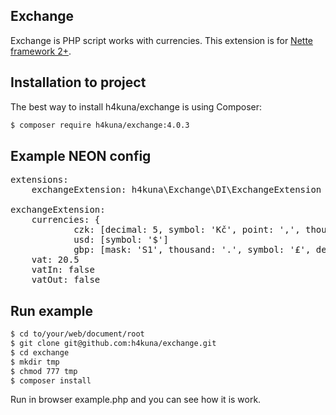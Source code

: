 Exchange
-------
Exchange is PHP script works with currencies. This extension is for [Nette framework 2+](http://nette.org/).

Installation to project
-----------------------
The best way to install h4kuna/exchange is using Composer:
```sh
$ composer require h4kuna/exchange:4.0.3
```

Example NEON config
-------------------
<pre>
extensions:
    exchangeExtension: h4kuna\Exchange\DI\ExchangeExtension

exchangeExtension:
    currencies: {
            czk: [decimal: 5, symbol: 'Kč', point: ',', thousand: ' ', mask: 'S 1', zeroClear: true]
            usd: [symbol: '$']
            gbp: [mask: 'S1', thousand: '.', symbol: '£', decimal: 0] }
    vat: 20.5
    vatIn: false
    vatOut: false
</pre>

Run example
-----------
```sh
$ cd to/your/web/document/root
$ git clone git@github.com:h4kuna/exchange.git
$ cd exchange
$ mkdir tmp
$ chmod 777 tmp
$ composer install
```
Run in browser example.php and you can see how it is work.
